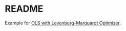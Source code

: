 README
====

Example for [OLS with Levenberg-Marquardt Optimizer](https://commons.apache.org/proper/commons-math/userguide/leastsquares.html).